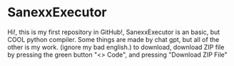 # SanexxExecutor
Hi!, this is my first repository in GitHub!, SanexxExecutor is an basic, but COOL python compiler.
Some things are made by chat gpt, but all of the other is my work.
(ignore my bad english.)
to download, download ZIP file by pressing the green button "<> Code", and pressing "Download ZIP File"
